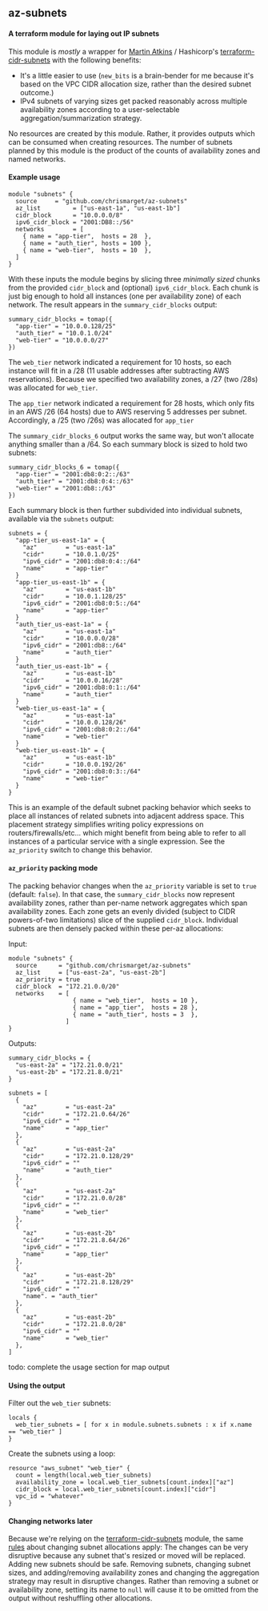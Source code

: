 ## az-subnets

#### A terraform module for laying out IP subnets

This module is *mostly* a wrapper for [Martin Atkins](https://github.com/apparentlymart)
/ Hashicorp's
[terraform-cidr-subnets](https://github.com/hashicorp/terraform-cidr-subnets)
with the following benefits:
- It's a little easier to use (`new_bits` is a brain-bender for me because it's
based on the VPC CIDR allocation size, rather than the desired subnet outcome.)
- IPv4 subnets of varying sizes get packed reasonably across multiple
availability zones according to a user-selectable aggregation/summarization
strategy.

No resources are created by this module. Rather, it provides outputs which can
be consumed when creating resources. The number of subnets planned by this
module is the product of the counts of availability zones and named networks.

#### Example usage

````
module "subnets" {
  source     = "github.com/chrismarget/az-subnets"
  az_list         = ["us-east-1a", "us-east-1b"]
  cidr_block      = "10.0.0.0/8"
  ipv6_cidr_block = "2001:DB8::/56"
  networks        = [
    { name = "app-tier",  hosts = 28  },
    { name = "auth_tier", hosts = 100 },
    { name = "web-tier",  hosts = 10  },
  ]
}
````
With these inputs the module begins by slicing three *minimally sized* chunks
from the provided `cidr_block` and (optional) `ipv6_cidr_block`. Each chunk is
just big enough to hold all instances (one per availability zone) of each
network. The result appears in the `summary_cidr_blocks` output:
```
summary_cidr_blocks = tomap({
  "app-tier" = "10.0.0.128/25"
  "auth_tier" = "10.0.1.0/24"
  "web-tier" = "10.0.0.0/27"
})
```

The `web_tier` network indicated a requirement for 10 hosts, so each instance
will fit in a /28 (11 usable addresses after subtracting AWS reservations).
Because we specified two availability zones, a /27 (two /28s) was allocated for
`web_tier`.

The `app_tier` network indicated a requirement for 28 hosts, which only fits in
an AWS /26 (64 hosts) due to AWS reserving 5 addresses per subnet. Accordingly,
a /25 (two /26s) was allocated for `app_tier`

The `summary_cidr_blocks_6` output works the same way, but won't allocate
anything smaller than a /64. So each summary block is sized to hold two subnets:
```
summary_cidr_blocks_6 = tomap({
  "app-tier" = "2001:db8:0:2::/63"
  "auth_tier" = "2001:db8:0:4::/63"
  "web-tier" = "2001:db8::/63"
})
```

Each summary block is then further subdivided into individual subnets,
available via the `subnets` output:

```
subnets = {
  "app-tier_us-east-1a" = {
    "az"        = "us-east-1a"
    "cidr"      = "10.0.1.0/25"
    "ipv6_cidr" = "2001:db8:0:4::/64"
    "name"      = "app-tier"
  }
  "app-tier_us-east-1b" = {
    "az"        = "us-east-1b"
    "cidr"      = "10.0.1.128/25"
    "ipv6_cidr" = "2001:db8:0:5::/64"
    "name"      = "app-tier"
  }
  "auth_tier_us-east-1a" = {
    "az"        = "us-east-1a"
    "cidr"      = "10.0.0.0/28"
    "ipv6_cidr" = "2001:db8::/64"
    "name"      = "auth_tier"
  }
  "auth_tier_us-east-1b" = {
    "az"        = "us-east-1b"
    "cidr"      = "10.0.0.16/28"
    "ipv6_cidr" = "2001:db8:0:1::/64"
    "name"      = "auth_tier"
  }
  "web-tier_us-east-1a" = {
    "az"        = "us-east-1a"
    "cidr"      = "10.0.0.128/26"
    "ipv6_cidr" = "2001:db8:0:2::/64"
    "name"      = "web-tier"
  }
  "web-tier_us-east-1b" = {
    "az"        = "us-east-1b"
    "cidr"      = "10.0.0.192/26"
    "ipv6_cidr" = "2001:db8:0:3::/64"
    "name"      = "web-tier"
  }
}
```
This is an example of the default subnet packing behavior which seeks to place
all instances of related subnets into adjacent address space. This placement
strategy simplifies writing policy expressions on routers/firewalls/etc... which
might benefit from being able to refer to all instances of a particular service
with a single expression. See the `az_priority` switch to change this behavior.

#### `az_priority` packing mode

The packing behavior changes when the `az_priority` variable is set to `true`
(default: `false`). In that case, the `summary_cidr_blocks` now represent
availability zones, rather than per-name network aggregates which span
availability zones. Each zone gets an evenly divided (subject to CIDR
powers-of-two limitations) slice of the supplied `cidr_block`. Individual
subnets are then densely packed within these per-az allocations:

Input:
```
module "subnets" {
  source      = "github.com/chrismarget/az-subnets"
  az_list     = ["us-east-2a", "us-east-2b"]
  az_priority = true
  cidr_block  = "172.21.0.0/20"
  networks    = [
                  { name = "web_tier",  hosts = 10 },
                  { name = "app_tier",  hosts = 28 },
                  { name = "auth_tier", hosts = 3  },
                ]
}
```
Outputs:
```
summary_cidr_blocks = {
  "us-east-2a" = "172.21.0.0/21"
  "us-east-2b" = "172.21.8.0/21"
}
```
```
subnets = [
  {
    "az"        = "us-east-2a"
    "cidr"      = "172.21.0.64/26"
    "ipv6_cidr" = ""
    "name"      = "app_tier"
  },
  {
    "az"        = "us-east-2a"
    "cidr"      = "172.21.0.128/29"
    "ipv6_cidr" = ""
    "name"      = "auth_tier"
  },
  {
    "az"        = "us-east-2a"
    "cidr"      = "172.21.0.0/28"
    "ipv6_cidr" = ""
    "name"      = "web_tier"
  },
  {
    "az"        = "us-east-2b"
    "cidr"      = "172.21.8.64/26"
    "ipv6_cidr" = ""
    "name"      = "app_tier"
  },
  {
    "az"        = "us-east-2b"
    "cidr"      = "172.21.8.128/29"
    "ipv6_cidr" = ""
    "name". = "auth_tier"
  },
  {
    "az"        = "us-east-2b"
    "cidr"      = "172.21.8.0/28"
    "ipv6_cidr" = ""
    "name"      = "web_tier"
  },
]
```

todo: complete the usage section for map output

#### Using the output
Filter out the `web_tier` subnets:
```
locals {
  web_tier_subnets = [ for x in module.subnets.subnets : x if x.name == "web_tier" ]
}
```
Create the subnets using a loop:
```
resource "aws_subnet" "web_tier" {
  count = length(local.web_tier_subnets)
  availability_zone = local.web_tier_subnets[count.index]["az"]
  cidr_block = local.web_tier_subnets[count.index]["cidr"]
  vpc_id = "whatever"
}
```
#### Changing networks later
Because we're relying on the
[terraform-cidr-subnets](https://github.com/hashicorp/terraform-cidr-subnets)
module, the same
[rules](https://github.com/hashicorp/terraform-cidr-subnets#changing-networks-later)
about changing subnet allocations apply: The changes can be very disruptive
because any subnet that's resized or moved will be replaced. Adding new subnets
should be safe. Removing subnets, changing subnet sizes, and adding/removing
availability zones and changing the aggregation strategy may result in
disruptive changes. Rather than removing a subnet or availability zone, setting
its name to `null` will cause it to be omitted from the output without
reshuffling other allocations.
